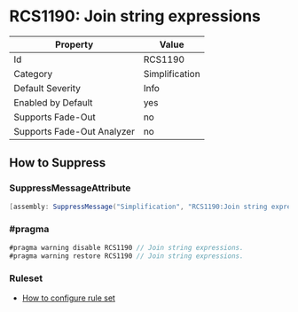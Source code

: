 # RCS1190: Join string expressions

Property | Value
--- | --- 
Id | RCS1190
Category | Simplification
Default Severity | Info
Enabled by Default | yes
Supports Fade-Out | no
Supports Fade-Out Analyzer | no

## How to Suppress

### SuppressMessageAttribute

```csharp
[assembly: SuppressMessage("Simplification", "RCS1190:Join string expressions.", Justification = "<Pending>")]
```

### \#pragma

```csharp
#pragma warning disable RCS1190 // Join string expressions.
#pragma warning restore RCS1190 // Join string expressions.
```

### Ruleset

* [How to configure rule set](../HowToConfigureAnalyzers.md)
